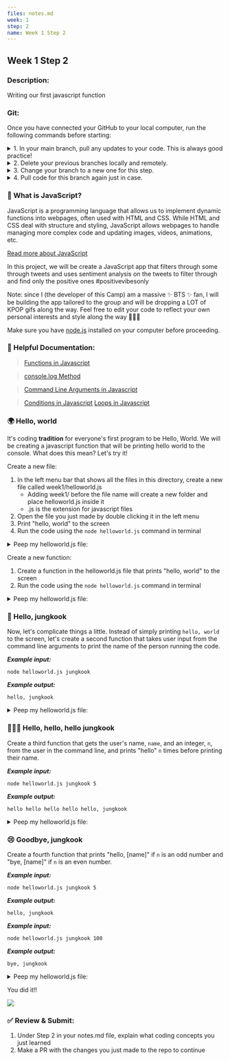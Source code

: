 ```yaml
---
files: notes.md
week: 1
step: 2
name: Week 1 Step 2
---
```


## Week 1 Step 2

### Description:
Writing our first javascript function

### Git:

Once you have connected your GitHub to your local computer, run the following commands before starting:
<details><summary>1. In your main branch, pull any updates to your code. This is always good practice!</summary>
	
	git pull
</details>

<details><summary>2. Delete your previous branches locally and remotely.</summary>
	
	git branch -d [previousBranchName]
	git push origin --delete [previousBranchName]
</details>

<details><summary>3. Change your branch to a new one for this step.</summary>
	
	git checkout -b w1s2
</details>

<details><summary>4. Pull code for this branch again just in case.</summary>
	
	git pull
</details>

### 💛 What is JavaScript?

JavaScript is a programming language that allows us to implement dynamic functions into webpages, often used with HTML and CSS. While HTML and CSS deal with structure and styling, JavaScript allows webpages to handle managing more complex code and updating images, videos, animations, etc.

[Read more about JavaScript](https://developer.mozilla.org/en-US/docs/Learn/JavaScript/First_steps/What_is_JavaScript)

In this project, we will be create a JavaScript app that filters through some through tweets and uses sentiment analysis on the tweets to filter through and find only the positive ones #positivevibesonly

Note: since I (the developer of this Camp) am a massive ✨ BTS ✨ fan, I will be building the app tailored to the group and will be dropping a LOT of KPOP gifs along the way. Feel free to edit your code to reflect your own personal interests and style along the way 💜💜💜

Make sure you have [node.js](https://nodejs.org/en/download/) installed on your computer before proceeding.

### 📝 Helpful Documentation:

> [Functions in Javascript](https://www.w3schools.com/js/js_functions.asp)

> [console.log Method](https://www.w3schools.com/jsref/met_console_log.asp)

> [Command Line Arguments in Javascript](https://nodejs.org/en/knowledge/command-line/how-to-parse-command-line-arguments/)

> [Conditions in Javascript](https://www.w3schools.com/js/js_if_else.asp)
[Loops in Javascript](https://www.w3schools.com/js/js_loop_for.asp)

### 🌍 Hello, world

It's coding **tradition** for everyone's first program to be Hello, World. We will be creating a javascript function that will be printing hello world to the console. What does this mean? Let's try it!

Create a new file:
1. In the left menu bar that shows all the files in this directory, create a new file called week1/helloworld.js
	* Adding week1/ before the file name will create a new folder and place helloworld.js inside it
	* .js is the extension for javascript files
2. Open the file you just made by double clicking it in the left menu
3. Print "hello, world" to the screen
4. Run the code using the `node helloworld.js` command in terminal

<details><summary>Peep my helloworld.js file:</summary>
	
	console.log("hello world");
</details>

Create a new function:
1. Create a function in the helloworld.js file that prints "hello, world" to the screen
2.  Run the code using the `node helloworld.js` command in terminal

<details><summary>Peep my helloworld.js file:</summary>
	
	function hello() {
		console.log("hello world");
	}

	hello();
</details>

### 👋 Hello, jungkook

Now, let's complicate things a little. Instead of simply printing `hello, world` to the screen, let's create a second function that takes user input from the command line arguments to print the name of the person running the code.


***Example input:***
```
node helloworld.js jungkook
```

***Example output:***
```
hello, jungkook
```

<details><summary>Peep my helloworld.js file:</summary>
	
	function hello_2() {
		var name = process.argv[2];
		console.log("hello, " + name);
	}

	hello_2();
</details>

### 👋👋👋 Hello, hello, hello jungkook

Create a third function that gets the user's name, `name`, and an integer, `n`, from the user in the command line, and prints "hello" `n` times before printing their name.

***Example input:***
```
node helloworld.js jungkook 5
```

***Example output:***
```
hello hello hello hello hello, jungkook
```

<details><summary>Peep my helloworld.js file:</summary>
	
	function hello_3() {
		var name = process.argv[2];
		var n = process.argv[3];
		var hello = "hello ";
		for (var i = 0; i < n-1; i++)
			hello += "hello ";
		console.log(hello + ", " + name);
	}

	hello_3();
</details>

### 😢 Goodbye, jungkook

Create a fourth function that prints "hello, [name]" if `n` is an odd number and "bye, [name]" if `n` is an even number.

***Example input:***
```
node helloworld.js jungkook 5
```

***Example output:***
```
hello, jungkook
```

***Example input:***
```
node helloworld.js jungkook 100
```

***Example output:***
```
bye, jungkook
```

<details><summary>Peep my helloworld.js file:</summary>
	
	function hello_4() {
		var name = process.argv[2];
		var n = process.argv[3];
		var greeting;
		if (n%2 == 0)
			greeting = "bye, ";
		else
			greeting = "hello, ";
		console.log(greeting + name);
	}

	hello_4();
</details>

You did it!!

![](https://media.giphy.com/media/McOXfLCpYA6mAQkKDj/giphy.gif)

### ✅ Review & Submit:

1. Under Step 2 in your notes.md file, explain what coding concepts you just learned
1. Make a PR with the changes you just made to the repo to continue